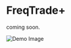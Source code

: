 # FreqTrade+
coming soon.

![Demo Image](https://github.com/ppkantorski/FreqTradePlus/blob/main/demo.png)
